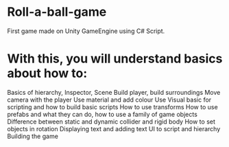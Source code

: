 # Roll-a-ball-game
First game made on Unity GameEngine using C# Script. 

# With this, you will understand basics about how to:

Basics of hierarchy, Inspector, Scene
Build player, build surroundings
Move camera with the player 
Use material and add colour 
Use Visual basic for scripting and how to build basic scripts 
How to use transforms
How to use prefabs and what they can do, how to use a family of game objects 
Difference between static and dynamic collider and rigid body 
How to set objects in rotation
Displaying text and adding text UI to script and hierarchy
Building the game 
